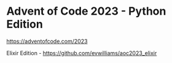 # Advent of Code 2023 - Python Edition

https://adventofcode.com/2023

Elixir Edition - https://github.com/evwilliams/aoc2023_elixir
